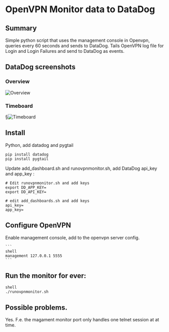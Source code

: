 # OpenVPN Monitor data to DataDog

## Summary
Simple python script that uses the management console in Openvpn, queries 
every 60 seconds and sends to DataDog.  Tails OpenVPN log file for Login
and Login Failures and send to DataDog as events.

## DataDog screenshots
### Overview
![Overview](https://github.com/jakobant/wasy-openvpn/raw/master/datadog/DataDogOpenvpnOverview.png)
### Timeboard
§![Timeboard](https://github.com/jakobant/wasy-openvpn/raw/master/datadog/DataDogOpenvpnTimeboard.png)

## Install
Python, add datadog and pygtail

```shell
pip install datadog
pip install pygtail
```

Update add_dashboard.sh and runovpnmonitor.sh, add DataDog api_key and app_key :

```shell
# Edit runovpnmonitor.sh and add keys
export DD_APP_KEY=
export DD_API_KEY=
```

```shell
# edit add_dashboards.sh and add keys
api_key=
app_key=
```

## Configure OpenVPN
Enable management console, add to the openvpn server config.

    ```
    shell
    management 127.0.0.1 5555
    ```

## Run the monitor for ever:

```
shell
./runovpnmonitor.sh
```

## Possible problems.
Yes.
F.e. the magament monitor port only handles one telnet session at at time.
